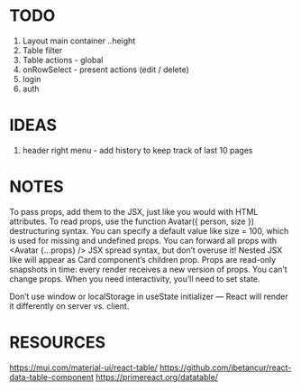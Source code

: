 # TODO

1. Layout main container ..height
2. Table filter
3. Table actions - global
4. onRowSelect - present actions (edit / delete)
5. login 
6. auth

# IDEAS

1. header right menu - add history to keep track of last 10 pages

# NOTES

To pass props, add them to the JSX, just like you would with HTML attributes.
To read props, use the function Avatar({ person, size }) destructuring syntax.
You can specify a default value like size = 100, which is used for missing and undefined props.
You can forward all props with <Avatar {...props} /> JSX spread syntax, but don’t overuse it!
Nested JSX like <Card><Avatar /></Card> will appear as Card component’s children prop.
Props are read-only snapshots in time: every render receives a new version of props.
You can’t change props. When you need interactivity, you’ll need to set state.

Don’t use window or localStorage in useState initializer — React will render it differently on server vs. client.

# RESOURCES

https://mui.com/material-ui/react-table/
https://github.com/jbetancur/react-data-table-component
https://primereact.org/datatable/